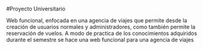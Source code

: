 #Proyecto Universitario

Web funcional, enfocada en una agencia de viajes que permite desde la creación de usuarios normales y administradores, como también permite la reservación de vuelos.
A modo de practica de los conocimientos adquiridos durante el semestre se hace una web funcional para una agencia de viajes
